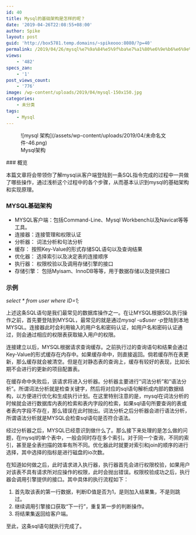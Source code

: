 ```yaml
---
id: 40
title: Mysql的基础架构是怎样的呢？
date: '2019-04-26T22:08:55+08:00'
author: Spike
layout: post
guid: 'http://box5781.temp.domains/~spikeooo:8080/?p=40'
permalink: /2019/04/26/mysql%e7%9a%84%e5%9f%ba%e7%a1%80%e6%9e%b6%e6%9e%84%e6%98%af%e6%80%8e%e6%a0%b7%e7%9a%84%e5%91%a2%ef%bc%9f/
views:
    - '482'
specs_zan:
    - '1'
post_views_count:
    - '776'
image: /wp-content/uploads/2019/04/mysql-150x150.jpg
categories:
    - 未分类
tags:
    - Mysql
---
```


<figure> ![mysql 架构](/assets/wp-content/uploads/2019/04/未命名文件-46.png)<figcaption>Mysql架构</figcaption></figure>### 概览

本篇文章将会带领你了解mysql从客户端登陆到一条SQL指令完成的过程中一共做了哪些操作，通过浅析这个过程中的各个步骤，从而基本认识到mysql的基础架构和实现原理。

### [](https://github.com/spikespace/last_repo/blob/master/_posts/2019-02-02-%E4%BB%8E%E4%B8%80%E5%8F%A5SQL%E6%B5%85%E6%9E%90MYSQL%E6%89%A7%E8%A1%8C%E8%BF%87%E7%A8%8B.md#mysql%E5%9F%BA%E7%A1%80%E6%9E%B6%E6%9E%84)MYSQL基础架构

- MYSQL客户端：包括Command-Line、Mysql Workbench以及Navicat等等工具。
- 连接器：连接管理和权限认证
- 分析器： 词法分析和句法分析
- 缓存： 按照Key-Value的形式存储SQL语句以及查询结果
- 优化器： 选择索引以及决定表的连接顺序
- 执行器： 权限校验以及调用存储引擎的接口
- 存储引擎： 包括Myisam、InnoDB等等，用于数据存储以及提供接口

### [](https://github.com/spikespace/last_repo/blob/master/_posts/2019-02-02-%E4%BB%8E%E4%B8%80%E5%8F%A5SQL%E6%B5%85%E6%9E%90MYSQL%E6%89%A7%E8%A1%8C%E8%BF%87%E7%A8%8B.md#%E7%A4%BA%E4%BE%8B)示例

*select \* from user where ID=1;*

上述这条SQL语句是我们最常见的数据库操作之一。在让MYSQL根据SQL执行操作之前，首先要登陆到MYSQL，最常见的就是通过*mysql -u$user -p*登陆到本地MYSQL。连接器此时会利用输入的用户名和密码认证，如用户名和密码认证通过，则会通过相应的权限表获取输入用户的权限。

连接建立以后，MYSQL根据请求查询缓存。之前执行过的查询语句和结果会通过Key-Value的形式缓存在内存中。如果缓存命中，则直接返回。倘若缓存所在表更新，那么缓存就会被清空。但是在对静态表的查询上，缓存有较好的表现，比如长期不会进行的更新的项目配置表。

在缓存命中失败后，该请求将进入分析器。分析器主要进行“词法分析”和“语法分析”。所谓词法分析就是检查关键字，然后将对应的sql语句解析成内部的数据结构，以方便进行优化和生成执行计划。在这里特别注意的是，mysql在词法分析的时候就会进行数据库内表的检索和表内字段的检索，如果sql语句所要查询的表或者表内字段不存在，那么错误在此时抛出。词法分析之后分析器会进行语法分析，所谓语法分析就是MYSQL会检查sql语句是否符合语法。

经过分析器之后，MYSQL已经意识到做什么了。那么接下来处理的是怎么做的问题，在mysql的单个表中，一般会同时存在多个索引。对于同一个查询，不同的索引，甚至是全表扫描的效率有所不同。优化器此时就要对索引和join的顺序的进行选择，其中选择的指标是进行磁盘的io次数。

在知道如何做之后，此时请求进入执行器，执行器首先会进行权限校验，如果用户对该表不具有请求所对应操作的权限，此时会抛出错误。权限校验成功之后，执行器会调用引擎提供的接口。其中具体的执行流程如下：

1. 首先取该表的第一行数据，判断ID值是否为1，是则加入结果集，不是则跳过。
2. 继续调用引擎接口获取“下一行”，重复第一步的判断操作。
3. 将结果集返回给客户端。

至此，这条sql语句就执行完成了。